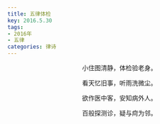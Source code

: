```yaml
---
title: 五律体检
key: 2016.5.30
tags: 
- 2016年 
- 五律
categories: 律诗
---
```


<p align="center">小住图清静，体检验老身。
</p>
<p align="center">看天忆旧事，听雨洗微尘。
</p>
<p align="center">欲作医中客，安知病外人。
</p>
<p align="center">百般探测诊，疑与疴为邻。
</p>
